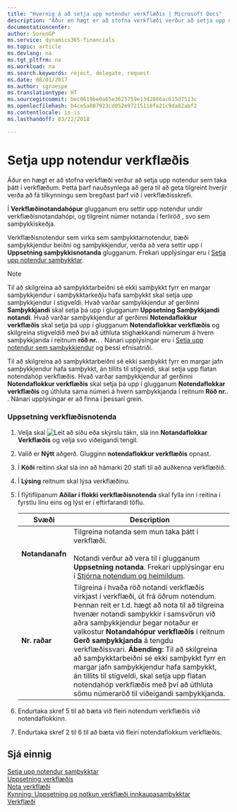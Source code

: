 ```yaml
---
title: "Hvernig á að setja upp notendur verkflæðis | Microsoft Docs"
description: "Áður en hægt er að stofna verkflæði verður að setja upp notendur sem taka þátt í verkflæðum. Þetta þarf nauðsynlega að gera til að geta tilgreint hverjir verða að fá tilkynningu sem bregðast þarf við í verkflæðisskrefi."
documentationcenter: 
author: SorenGP
ms.service: dynamics365-financials
ms.topic: article
ms.devlang: na
ms.tgt_pltfrm: na
ms.workload: na
ms.search.keywords: reject, delegate, request
ms.date: 08/01/2017
ms.author: sgroespe
ms.translationtype: HT
ms.sourcegitcommit: bec0619be0a65e3625759e13d2866ac615d7513c
ms.openlocfilehash: b4ce5a807923cd052e97215118fa21c9da82abf2
ms.contentlocale: is-is
ms.lasthandoff: 03/22/2018

---
```

# <a name="set-up-workflow-users"></a>Setja upp notendur verkflæðis
Áður en hægt er að stofna verkflæði verður að setja upp notendur sem taka þátt í verkflæðum. Þetta þarf nauðsynlega að gera til að geta tilgreint hverjir verða að fá tilkynningu sem bregðast þarf við í verkflæðisskrefi.  

Í **Verkflæðinotandahópur** glugganum eru settir upp notendur undir verkflæðisnotandahópi, og tilgreint númer notanda í ferliröð , svo sem samþykkiskeðja.  

Verkflæðisnotendur sem virka sem samþykktarnotendur, bæði samþykkjendur beiðni og samþykkjendur, verða að vera settir upp í **Uppsetning samþykkisnotanda** glugganum. Frekari upplýsingar eru í [Setja upp notendur samþykktar](across-how-to-set-up-approval-users.md).  

> [!NOTE]  
>  Til að skilgreina að samþykktarbeiðni sé ekki samþykkt fyrr en margar samþykkjendur í samþykktarkeðju hafa samþykkt skal setja upp samþykkjendur í stigveldi. Hvað varðar samþykkjendur af gerðinni **Samþykkjandi** skal setja þá upp í glugganum **Uppsetning Samþykkjandi notandi**. Hvað varðar samþykkjendur af gerðinni **Notendaflokkur verkflæðis** skal setja þá upp í glugganum **Notendaflokkar verkflæðis** og skilgreina stigveldið með því að úthluta stighækkandi númerum á hvern samþykkjanda í reitnum **röð nr.**. . Nánari upplýsingar eru í [Setja upp notendur sem samþykkjendur](across-how-to-set-up-approval-users.md) og þessi efnisatriði.  
>   
>  Til að skilgreina að samþykktarbeiðni sé ekki samþykkt fyrr en margar jafn samþykkjendur hafa samþykkt, án tillits til stigveldi, skal setja upp flatan notendahóp verkflæðis. Hvað varðar samþykkjendur af gerðinni **Notendaflokkur verkflæðis** skal setja þá upp í glugganum **Notendaflokkar verkflæðis** og úthluta sama númeri á hvern samþykkjanda í reitnum **Röð nr.**. . Nánari upplýsingar er að finna í þessari grein.  

### <a name="to-set-up-a-workflow-user"></a>Uppsetning verkflæðisnotenda  

1. Velja skal ![Leit að síðu eða skýrslu](media/ui-search/search_small.png "Leit að síðu eða skýrslu táknið") tákn, slá inn **Notandaflokkar Verkflæðis** og velja svo viðeigandi tengil.  
2. Valið er **Nýtt** aðgerð. Glugginn **notendaflokkur verkflæðis** opnast.  
3. Í **Kóði** reitinn skal slá inn að hámarki 20 stafi til að auðkenna verkflæðið.  
4. Í **Lýsing** reitnum skal lýsa verkflæðinu.  
5. Í flýtiflipanum **Aðilar í flokki verkflæðisnotenda** skal fylla inn í reitina í fyrstlu línu eins og lýst er í eftirfarandi töflu.  

    |Svæði|Description|  
    |---------------------------------|---------------------------------------|  
    |**Notandanafn**|Tilgreina notanda sem mun taka þátt í verkflæði.<br /><br /> Notandi verður að vera til í glugganum **Uppsetning notanda**. Frekari upplýsingar eru í [Stjórna notendum og heimildum](ui-how-users-permissions.md).|  
    |**Nr. raðar**|Tilgreina í hvaða röð notandi verkflæðis virkjast í verkflæði, út frá öðrum notendum. Þennan reit er t.d. hægt að nota til að tilgreina hvenær notandi samþykkir í samsvörun við aðra samþykkjendur þegar notaður er valkostur **Notandahópur verkflæðis** í reitnum **Gerð samþykkjanda** á tengdu verkflæðissvari. **Ábending:** Til að skilgreina að samþykktarbeiðni sé ekki samþykkt fyrr en margar jafn samþykkjendur hafa samþykkt, án tillits til stigveldi, skal setja upp flatan notendahóp verkflæðis með því að úthluta sömu númeraröð til viðeigandi samþykkjanda.|  
6. Endurtaka skref 5 til að bæta við fleiri notendum verkflæðis við notendaflokkinn.  
7. Endurtaka skref 2 til 6 til að bæta við fleiri notendaflokkum verkflæðis.  

## <a name="see-also"></a>Sjá einnig  
[Setja upp notendur samþykktar](across-how-to-set-up-approval-users.md)   
[Uppsetning verkflæðis](across-set-up-workflows.md)   
[Nota verkflæði](across-use-workflows.md)   
[Kynning: Uppsetning og notkun verkflæði innkaupasamþykktar](walkthrough-setting-up-and-using-a-purchase-approval-workflow.md)   
[Verkflæði](across-workflow.md)   

